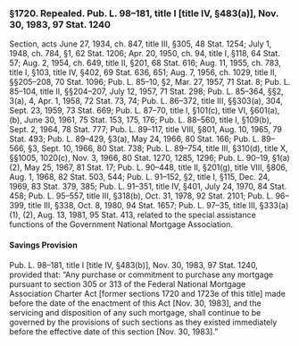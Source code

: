 ### §1720. Repealed. Pub. L. 98–181, title I [title IV, §483(a)], Nov. 30, 1983, 97 Stat. 1240 ###

Section, acts June 27, 1934, ch. 847, title III, §305, 48 Stat. 1254; July 1, 1948, ch. 784, §1, 62 Stat. 1206; Apr. 20, 1950, ch. 94, title I, §118, 64 Stat. 57; Aug. 2, 1954, ch. 649, title II, §201, 68 Stat. 616; Aug. 11, 1955, ch. 783, title I, §103, title IV, §402, 69 Stat. 636, 651; Aug. 7, 1956, ch. 1029, title II, §§205–208, 70 Stat. 1096; Pub. L. 85–10, §2, Mar. 27, 1957, 71 Stat. 8; Pub. L. 85–104, title II, §§204–207, July 12, 1957, 71 Stat. 298; Pub. L. 85–364, §§2, 3(a), 4, Apr. 1, 1958, 72 Stat. 73, 74; Pub. L. 86–372, title III, §§303(a), 304, Sept. 23, 1959, 73 Stat. 669; Pub. L. 87–70, title I, §101(c), title VI, §601(a), (b), June 30, 1961, 75 Stat. 153, 175, 176; Pub. L. 88–560, title I, §109(b), Sept. 2, 1964, 78 Stat. 777; Pub. L. 89–117, title VIII, §801, Aug. 10, 1965, 79 Stat. 493; Pub. L. 89–429, §3(a), May 24, 1966, 80 Stat. 166; Pub. L. 89–566, §3, Sept. 10, 1966, 80 Stat. 738; Pub. L. 89–754, title III, §310(d), title X, §§1005, 1020(c), Nov. 3, 1966, 80 Stat. 1270, 1285, 1296; Pub. L. 90–19, §1(a)(2), May 25, 1967, 81 Stat. 17; Pub. L. 90–448, title II, §201(g), title VIII, §806, Aug. 1, 1968, 82 Stat. 503, 544; Pub. L. 91–152, §2, title I, §115, Dec. 24, 1969, 83 Stat. 379, 385; Pub. L. 91–351, title IV, §401, July 24, 1970, 84 Stat. 458; Pub. L. 95–557, title III, §318(b), Oct. 31, 1978, 92 Stat. 2101; Pub. L. 96–399, title III, §338, Oct. 8, 1980, 94 Stat. 1657; Pub. L. 97–35, title III, §333(a)(1), (2), Aug. 13, 1981, 95 Stat. 413, related to the special assistance functions of the Government National Mortgage Association.

#### Savings Provision ####

Pub. L. 98–181, title I [title IV, §483(b)], Nov. 30, 1983, 97 Stat. 1240, provided that: “Any purchase or commitment to purchase any mortgage pursuant to section 305 or 313 of the Federal National Mortgage Association Charter Act [former sections 1720 and 1723e of this title] made before the date of the enactment of this Act [Nov. 30, 1983], and the servicing and disposition of any such mortgage, shall continue to be governed by the provisions of such sections as they existed immediately before the effective date of this section [Nov. 30, 1983].”
